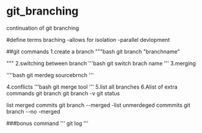 # git_branching
continuation of git branching

#define terms
braching
-allows for isolation
-parallel devlopment

##git commands
1.create a branch
"""bash
    git branch "branchname"

"""
2.switching between branch
'''bash
     git switch brach name
'''
3.merging

''''bash
git merdeg sourcebrnch
'''

4.conflicts
'''bash
git merge tool
'''
5.list all branches
6.Alist of extra commands
git branch
git branch -v
git status

list merged commits
git branch --merged
-list unmerdeged commmits
git branch --no -merged

###bonus command
'''
git log
'''